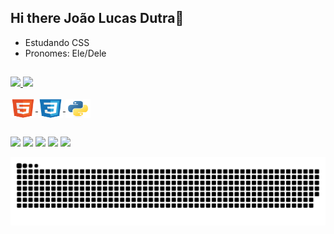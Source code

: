 ## Hi there João Lucas Dutra👋

- Estudando CSS
- Pronomes: Ele/Dele

##

 <div>
  <a href="https://github.com/Dutra-12">
  <img height="180em" src="https://github-readme-stats.vercel.app/api?username=Dutra-12&show_icons=true&theme=dark&include_all_commits=true&count_private=true"/>
  <img height="180em" src="https://github-readme-stats.vercel.app/api/top-langs/?username=Dutra-12&layout=compact&langs_count=7&theme=dark"/>
</div>
<div style="display: inline_block"><br>
  <img align="center" alt="HTML" height="30" width="40" src="https://raw.githubusercontent.com/devicons/devicon/master/icons/html5/html5-original.svg">
  <img align="center" alt="CSS" height="30" width="40" src="https://raw.githubusercontent.com/devicons/devicon/master/icons/css3/css3-original.svg">
  <img align="center" alt="Python" height="30" width="40" src="https://raw.githubusercontent.com/devicons/devicon/master/icons/python/python-original.svg">
</div>
  
  ##
  
<div> 
    <a href="https://www.instagram.com/joao_lucas_dutra/" target="_blank"><img src="https://img.shields.io/badge/Instagram-E4405F?style=for-the-badge&logo=instagram&logoColor=white" target="_blank"></a>
    <a href="mailto:joaolucasdutra12@gmail.com"><img src="https://img.shields.io/badge/-Gmail-%23333?style=for-the-badge&logo=gmail&logoColor=white"                target="_blank"></a>
    <a href="https://www.linkedin.com/in/joão-lucas-dutra-noleto/" target="_blank"><img src="https://img.shields.io/badge/-LinkedIn-%230077B5?style=for-the-badge&logo=linkedin&logoColor=white" target="_blank"></a> 
    <a href="https://twitter.com/JooLucasDutra1" target="_blank"><img src="https://img.shields.io/badge/Twitter-1DA1F2?style=for-the-badge&logo=twitter&logoColor=white"></a>
    <a href="https://t.me/joaolucasdutra" target="_blank"><img src="https://img.shields.io/badge/Telegram-2CA5E0?style=for-the-badge&logo=telegram&logoColor=white"></a>
    
![Snake animation](https://github.com/Dutra-12/Dutra-12/blob/output/github-contribution-grid-snake.svg)
</div>
